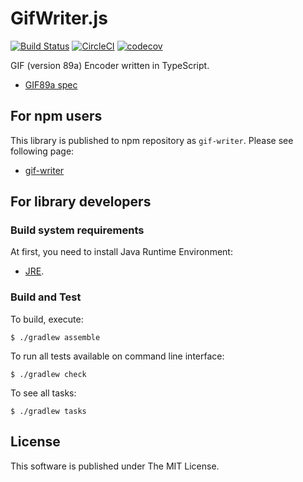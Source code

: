 GifWriter.js
====================

[![Build Status](https://travis-ci.org/nobuoka/GifWriter.js.svg?branch=dev)](https://travis-ci.org/nobuoka/GifWriter.js)
[![CircleCI](https://circleci.com/gh/nobuoka/GifWriter.js.svg?style=svg)](https://circleci.com/gh/nobuoka/GifWriter.js)
[![codecov](https://codecov.io/gh/nobuoka/GifWriter.js/branch/dev/graph/badge.svg)](https://codecov.io/gh/nobuoka/GifWriter.js)

GIF (version 89a) Encoder written in TypeScript.

* [GIF89a spec](http://www.w3.org/Graphics/GIF/spec-gif89a.txt)

## For npm users

This library is published to npm repository as `gif-writer`.
Please see following page:

* [gif-writer](https://www.npmjs.com/package/gif-writer)

## For library developers

### Build system requirements

At first, you need to install Java Runtime Environment:

* [JRE](http://www.oracle.com/technetwork/java/javase/downloads/index.html).

### Build and Test

To build, execute:

````
$ ./gradlew assemble
````

To run all tests available on command line interface:

````
$ ./gradlew check
````

To see all tasks:

````
$ ./gradlew tasks
````

## License

This software is published under The MIT License.
